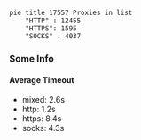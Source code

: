 
```mermaid
pie title 17557 Proxies in list
    "HTTP" : 12455
    "HTTPS": 1595
    "SOCKS" : 4037
```

### Some Info
#### Average Timeout

- mixed: 2.6s
- http: 1.2s
- https: 8.4s
- socks: 4.3s